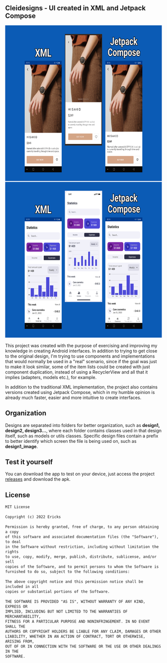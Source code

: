 ## Cleidesigns - UI created in XML and Jetpack Compose
<p align="center">
  <img src="screenshots/screenshots_design_1.png" width="700" height="500" />
  <br/><img src="screenshots/screenshots_design_3.png" width="700" height=500"/>
</p>

This project was created with the purpose of exercising and improving my knowledge in creating Android interfaces.
In addition to trying to get close to the original design, I'm trying to use components and implementations that would normally be used in a "real" scenario, since if the goal was just to make it look similar, some of the item lists could be created with just component duplication, instead of using a RecyclerView and all that it implies (adapters, models etc.), for example.

In addition to the traditional XML implementation, the project also contains versions created using Jetpack Compose, which in my humble opinion is already much faster, easier and more intuitive to create interfaces.

## Organization

Designs are separated into folders for better organization, such as **design1, design2, design3...**, where each folder contains classes used in that design itself, such as models or utils classes.
Specific design files contain a prefix to better identify which screen the file is being used on, such as **design1_image**.

## Test it yourself

You can download the app to test on your device, just access the project  [releases](https://github.com/jsericksk/Cleidesigns/releases) and download the apk.


## License
```
MIT License

Copyright (c) 2022 Ericks

Permission is hereby granted, free of charge, to any person obtaining a copy
of this software and associated documentation files (the "Software"), to deal
in the Software without restriction, including without limitation the rights
to use, copy, modify, merge, publish, distribute, sublicense, and/or sell
copies of the Software, and to permit persons to whom the Software is
furnished to do so, subject to the following conditions:

The above copyright notice and this permission notice shall be included in all
copies or substantial portions of the Software.

THE SOFTWARE IS PROVIDED "AS IS", WITHOUT WARRANTY OF ANY KIND, EXPRESS OR
IMPLIED, INCLUDING BUT NOT LIMITED TO THE WARRANTIES OF MERCHANTABILITY,
FITNESS FOR A PARTICULAR PURPOSE AND NONINFRINGEMENT. IN NO EVENT SHALL THE
AUTHORS OR COPYRIGHT HOLDERS BE LIABLE FOR ANY CLAIM, DAMAGES OR OTHER
LIABILITY, WHETHER IN AN ACTION OF CONTRACT, TORT OR OTHERWISE, ARISING FROM,
OUT OF OR IN CONNECTION WITH THE SOFTWARE OR THE USE OR OTHER DEALINGS IN THE
SOFTWARE.
```
